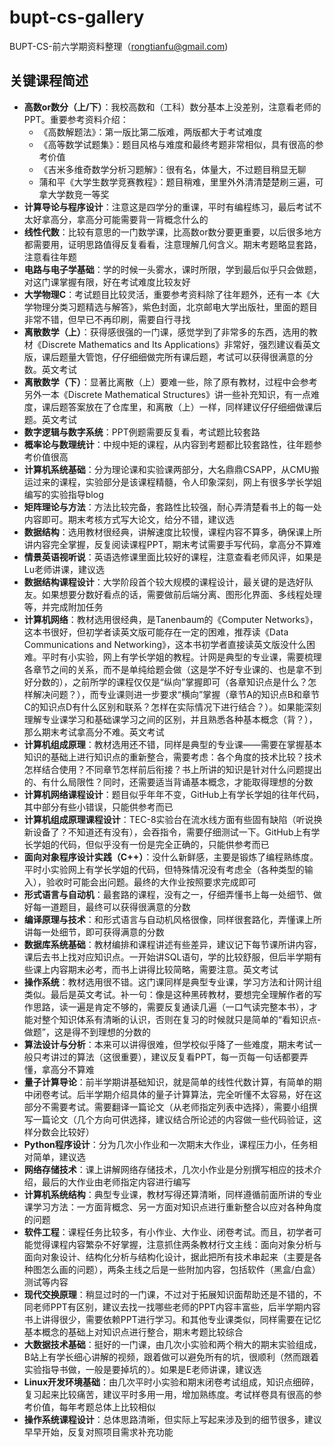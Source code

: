 # bupt-cs-gallery

BUPT-CS-前六学期资料整理（rongtianfu@gmail.com)

## 关键课程简述

- **高数or数分（上/下）**：我校高数和（工科）数分基本上没差别，注意看老师的PPT。重要参考资料介绍：
  - 《高数解题法》：第一版比第二版难，两版都大于考试难度
  - 《高等数学试题集》：题目风格与难度和最终考题非常相似，具有很高的参考价值
  - 《吉米多维奇数学分析习题解》：很有名，体量大，不过题目稍显无聊
  - 蒲和平《大学生数学竞赛教程》：题目稍难，里里外外清清楚楚刷三遍，可拿大学数竞一等奖
- **计算导论与程序设计**：注意这是四学分的重课，平时有编程练习，最后考试不太好拿高分，拿高分可能需要背一背概念什么的
- **线性代数**：比较有意思的一门数学课，比高数or数分要更重要，以后很多地方都需要用，证明思路值得反复看看，注意理解几何含义。期末考题略显套路，注意看往年题
- **电路与电子学基础**：学的时候一头雾水，课时所限，学到最后似乎只会做题，对这门课掌握有限，好在考试难度比较友好
- **大学物理C**：考试题目比较灵活，重要参考资料除了往年题外，还有一本《大学物理分类习题精选与解答》，紫色封面，北京邮电大学出版社，里面的题目非常不错，但早已不再印刷，需要自行寻找
- **离散数学（上）**：获得感很强的一门课，感觉学到了非常多的东西，选用的教材《Discrete Mathematics and Its Applications》非常好，强烈建议看英文版，课后题量大管饱，仔仔细细做完所有课后题，考试可以获得很满意的分数。英文考试
- **离散数学（下）**：显著比离散（上）要难一些，除了原有教材，过程中会参考另外一本《Discrete Mathematical Structures》讲一些补充知识，有一点难度，课后题答案放在了仓库里，和离散（上）一样，同样建议仔仔细细做课后题。英文考试
- **数字逻辑与数字系统**：PPT例题需要反复看，考试题比较套路
- **概率论与数理统计**：中规中矩的课程，从内容到考题都比较套路性，往年题参考价值很高
- **计算机系统基础**：分为理论课和实验课两部分，大名鼎鼎CSAPP，从CMU搬运过来的课程，实验部分是该课程精髓，令人印象深刻，网上有很多学长学姐编写的实验指导blog
- **矩阵理论与方法**：方法比较完备，套路性比较强，耐心弄清楚看书上的每一处内容即可。期末考核方式写大论文，给分不错，建议选
- **数据结构**：选用教材很经典，讲解速度比较慢，课程内容不算多，确保课上所讲内容完全掌握，反复阅读课程PPT，期末考试需要手写代码，拿高分不算难
- **情景英语视听说**：英语选修课里面比较好的课程，注意查看老师风评，如果是Lu老师讲课，建议选
- **数据结构课程设计**：大学阶段首个较大规模的课程设计，最关键的是选好队友。如果想要分数好看点的话，需要做前后端分离、图形化界面、多线程处理等，并完成附加任务
- **计算机网络**：教材选用很经典，是Tanenbaum的《Computer Networks》，这本书很好，但初学者读英文版可能存在一定的困难，推荐读《Data Communications and Networking》，这本书初学者直接读英文版没什么困难。平时有小实验，网上有学长学姐的教程。计网是典型的专业课，需要梳理各章节之间的关系，而不是单纯给题会做（这是学不好专业课的、也是拿不到好分数的），之前所学的课程仅仅是“纵向”掌握即可（各章知识点是什么？怎样解决问题？），而专业课则进一步要求“横向”掌握（章节A的知识点B和章节C的知识点D有什么区别和联系？怎样在实际情况下进行结合？）。如果能深刻理解专业课学习和基础课学习之间的区别，并且熟悉各种基本概念（背？），那么期末考试拿高分不难。英文考试
- **计算机组成原理**：教材选用还不错，同样是典型的专业课——需要在掌握基本知识的基础上进行知识点的重新整合，需要考虑：各个角度的技术比较？技术怎样结合使用？不同章节怎样前后衔接？书上所讲的知识是针对什么问题提出的、有什么局限性？同时，还需要适当背诵基本概念，才能取得理想的分数
- **计算机网络课程设计**：题目似乎年年不变，GitHub上有学长学姐的往年代码，其中部分有些小错误，只能供参考而已
- **计算机组成原理课程设计**：TEC-8实验台在流水线方面有些固有缺陷（听说换新设备了？不知道还有没有），会吞指令，需要仔细测试一下。GitHub上有学长学姐的代码，但似乎没有一份是完全正确的，只能供参考而已
- **面向对象程序设计实践（C++）**：没什么新鲜感，主要是锻炼了编程熟练度。平时小实验网上有学长学姐的代码，但特殊情况没有考虑全（各种类型的输入），验收时可能会出问题。最终的大作业按照要求完成即可
- **形式语言与自动机**：最套路的课程，没有之一，仔细弄懂书上每一处细节、做好每一道题目，最终可以获得很满意的分数
- **编译原理与技术**：和形式语言与自动机风格很像，同样很套路化，弄懂课上所讲每一处细节，即可获得满意的分数
- **数据库系统基础**：教材编排和课程讲述有些差异，建议记下每节课所讲内容，课后去书上找对应知识点。一开始讲SQL语句，学的比较舒服，但后半学期有些课上内容期末必考，而书上讲得比较简略，需要注意。英文考试
- **操作系统**：教材选用很不错。这门课同样是典型专业课，学习方法和计网计组类似。最后是英文考试。补一句：像是这种黑砖教材，要想完全理解作者的写作思路，读一遍是肯定不够的，需要反复通读几遍（一口气读完整本书），才能对整个知识体系有清晰的认识，否则在复习的时候就只是简单的“看知识点-做题”，这是得不到理想的分数的
- **算法设计与分析**：本来可以讲得很难，但学校似乎降了一些难度，期末考试一般只考讲过的算法（这很重要），建议反复看PPT，每一页每一句话都要弄懂，拿高分不算难
- **量子计算导论**：前半学期讲基础知识，就是简单的线性代数计算，有简单的期中闭卷考试。后半学期介绍具体的量子计算算法，完全听懂不太容易，好在这部分不需要考试。需要翻译一篇论文（从老师指定列表中选择），需要小组撰写一篇论文（几个方向可供选择，建议结合所论述的内容做一些代码验证，这样分数会比较好）
- **Python程序设计**：分为几次小作业和一次期末大作业，课程压力小，任务相对简单，建议选
- **网络存储技术**：课上讲解网络存储技术，几次小作业是分别撰写相应的技术介绍，最后的大作业由老师指定内容进行编写
- **计算机系统结构**：典型专业课，教材写得还算清晰，同样遵循前面所讲的专业课学习方法：一方面背概念、另一方面对知识点进行重新整合以应对各种角度的问题
- **软件工程**：课程任务比较多，有小作业、大作业、闭卷考试。而且，初学者可能觉得课程内容繁杂不好掌握，注意抓住两条教材行文主线：面向对象分析与面向对象设计、结构化分析与结构化设计，据此把所有技术串起来（主要是各种图怎么画的问题），两条主线之后是一些附加内容，包括软件（黑盒/白盒）测试等内容
- **现代交换原理**：稍显过时的一门课，不过对于拓展知识面帮助还是不错的，不同老师PPT有区别，建议去找一找哪些老师的PPT内容丰富些，后半学期内容书上讲得很少，需要依赖PPT进行学习。和其他专业课类似，同样需要在记忆基本概念的基础上对知识点进行整合，期末考题比较综合
- **大数据技术基础**：挺好的一门课，由几次小实验和两个稍大的期末实验组成，B站上有学长细心讲解的视频，跟着做可以避免所有的坑，很顺利（然而跟着实验指导书做，一般是要掉坑的）。如果是E老师讲课，建议选
- **Linux开发环境基础**：由几次平时小实验和期末闭卷考试组成，知识点细碎，复习起来比较痛苦，建议平时多用一用，增加熟练度。考试样卷具有很高的参考价值，每年考题总体上比较相似
- **操作系统课程设计**：总体思路清晰，但实际上写起来涉及到的细节很多，建议早早开始，反复对照项目需求补充功能
